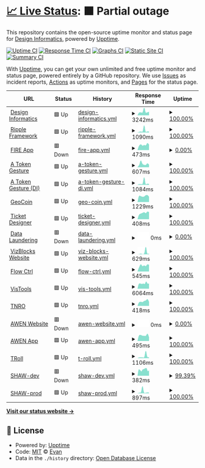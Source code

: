 # [📈 Live Status](https://uptime.designinformatics.org): <!--live status--> **🟧 Partial outage**

This repository contains the open-source uptime monitor and status page for [Design Informatics](https://www.designinformatics.org/), powered by [Upptime](https://github.com/upptime/upptime).

[![Uptime CI](https://github.com/Edinburgh-College-of-Art/DI-upptime/workflows/Uptime%20CI/badge.svg)](https://github.com/Edinburgh-College-of-Art/DI-upptime/actions?query=workflow%3A%22Uptime+CI%22)
[![Response Time CI](https://github.com/Edinburgh-College-of-Art/DI-upptime/workflows/Response%20Time%20CI/badge.svg)](https://github.com/Edinburgh-College-of-Art/DI-upptime/actions?query=workflow%3A%22Response+Time+CI%22)
[![Graphs CI](https://github.com/Edinburgh-College-of-Art/DI-upptime/workflows/Graphs%20CI/badge.svg)](https://github.com/Edinburgh-College-of-Art/DI-upptime/actions?query=workflow%3A%22Graphs+CI%22)
[![Static Site CI](https://github.com/Edinburgh-College-of-Art/DI-upptime/workflows/Static%20Site%20CI/badge.svg)](https://github.com/Edinburgh-College-of-Art/DI-upptime/actions?query=workflow%3A%22Static+Site+CI%22)
[![Summary CI](https://github.com/Edinburgh-College-of-Art/DI-upptime/workflows/Summary%20CI/badge.svg)](https://github.com/Edinburgh-College-of-Art/DI-upptime/actions?query=workflow%3A%22Summary+CI%22)

With [Upptime](https://upptime.js.org), you can get your own unlimited and free uptime monitor and status page, powered entirely by a GitHub repository. We use [Issues](https://github.com/Edinburgh-College-of-Art/DI-upptime/issues) as incident reports, [Actions](https://github.com/Edinburgh-College-of-Art/DI-upptime/actions) as uptime monitors, and [Pages](https://uptime.designinformatics.org) for the status page.

<!--start: status pages-->
<!-- This summary is generated by Upptime (https://github.com/upptime/upptime) -->
<!-- Do not edit this manually, your changes will be overwritten -->
<!-- prettier-ignore -->
| URL | Status | History | Response Time | Uptime |
| --- | ------ | ------- | ------------- | ------ |
| <img alt="" src="https://icons.duckduckgo.com/ip3/designinformatics.org.ico" height="13"> [Design Informatics](https://designinformatics.org) | 🟩 Up | [design-informatics.yml](https://github.com/Edinburgh-College-of-Art/DI-upptime/commits/HEAD/history/design-informatics.yml) | <details><summary><img alt="Response time graph" src="./graphs/design-informatics/response-time-week.png" height="20"> 3242ms</summary><br><a href="https://uptime.designinformatics.org/history/design-informatics"><img alt="Response time 2985" src="https://img.shields.io/endpoint?url=https%3A%2F%2Fraw.githubusercontent.com%2FEdinburgh-College-of-Art%2FDI-upptime%2FHEAD%2Fapi%2Fdesign-informatics%2Fresponse-time.json"></a><br><a href="https://uptime.designinformatics.org/history/design-informatics"><img alt="24-hour response time 3155" src="https://img.shields.io/endpoint?url=https%3A%2F%2Fraw.githubusercontent.com%2FEdinburgh-College-of-Art%2FDI-upptime%2FHEAD%2Fapi%2Fdesign-informatics%2Fresponse-time-day.json"></a><br><a href="https://uptime.designinformatics.org/history/design-informatics"><img alt="7-day response time 3242" src="https://img.shields.io/endpoint?url=https%3A%2F%2Fraw.githubusercontent.com%2FEdinburgh-College-of-Art%2FDI-upptime%2FHEAD%2Fapi%2Fdesign-informatics%2Fresponse-time-week.json"></a><br><a href="https://uptime.designinformatics.org/history/design-informatics"><img alt="30-day response time 3425" src="https://img.shields.io/endpoint?url=https%3A%2F%2Fraw.githubusercontent.com%2FEdinburgh-College-of-Art%2FDI-upptime%2FHEAD%2Fapi%2Fdesign-informatics%2Fresponse-time-month.json"></a><br><a href="https://uptime.designinformatics.org/history/design-informatics"><img alt="1-year response time 2945" src="https://img.shields.io/endpoint?url=https%3A%2F%2Fraw.githubusercontent.com%2FEdinburgh-College-of-Art%2FDI-upptime%2FHEAD%2Fapi%2Fdesign-informatics%2Fresponse-time-year.json"></a></details> | <details><summary><a href="https://uptime.designinformatics.org/history/design-informatics">100.00%</a></summary><a href="https://uptime.designinformatics.org/history/design-informatics"><img alt="All-time uptime 99.95%" src="https://img.shields.io/endpoint?url=https%3A%2F%2Fraw.githubusercontent.com%2FEdinburgh-College-of-Art%2FDI-upptime%2FHEAD%2Fapi%2Fdesign-informatics%2Fuptime.json"></a><br><a href="https://uptime.designinformatics.org/history/design-informatics"><img alt="24-hour uptime 100.00%" src="https://img.shields.io/endpoint?url=https%3A%2F%2Fraw.githubusercontent.com%2FEdinburgh-College-of-Art%2FDI-upptime%2FHEAD%2Fapi%2Fdesign-informatics%2Fuptime-day.json"></a><br><a href="https://uptime.designinformatics.org/history/design-informatics"><img alt="7-day uptime 100.00%" src="https://img.shields.io/endpoint?url=https%3A%2F%2Fraw.githubusercontent.com%2FEdinburgh-College-of-Art%2FDI-upptime%2FHEAD%2Fapi%2Fdesign-informatics%2Fuptime-week.json"></a><br><a href="https://uptime.designinformatics.org/history/design-informatics"><img alt="30-day uptime 100.00%" src="https://img.shields.io/endpoint?url=https%3A%2F%2Fraw.githubusercontent.com%2FEdinburgh-College-of-Art%2FDI-upptime%2FHEAD%2Fapi%2Fdesign-informatics%2Fuptime-month.json"></a><br><a href="https://uptime.designinformatics.org/history/design-informatics"><img alt="1-year uptime 99.96%" src="https://img.shields.io/endpoint?url=https%3A%2F%2Fraw.githubusercontent.com%2FEdinburgh-College-of-Art%2FDI-upptime%2FHEAD%2Fapi%2Fdesign-informatics%2Fuptime-year.json"></a></details>
| <img alt="" src="https://icons.duckduckgo.com/ip3/ripple.designinformatics.org.ico" height="13"> [Ripple Framework](https://ripple.designinformatics.org) | 🟩 Up | [ripple-framework.yml](https://github.com/Edinburgh-College-of-Art/DI-upptime/commits/HEAD/history/ripple-framework.yml) | <details><summary><img alt="Response time graph" src="./graphs/ripple-framework/response-time-week.png" height="20"> 1090ms</summary><br><a href="https://uptime.designinformatics.org/history/ripple-framework"><img alt="Response time 536" src="https://img.shields.io/endpoint?url=https%3A%2F%2Fraw.githubusercontent.com%2FEdinburgh-College-of-Art%2FDI-upptime%2FHEAD%2Fapi%2Fripple-framework%2Fresponse-time.json"></a><br><a href="https://uptime.designinformatics.org/history/ripple-framework"><img alt="24-hour response time 601" src="https://img.shields.io/endpoint?url=https%3A%2F%2Fraw.githubusercontent.com%2FEdinburgh-College-of-Art%2FDI-upptime%2FHEAD%2Fapi%2Fripple-framework%2Fresponse-time-day.json"></a><br><a href="https://uptime.designinformatics.org/history/ripple-framework"><img alt="7-day response time 1090" src="https://img.shields.io/endpoint?url=https%3A%2F%2Fraw.githubusercontent.com%2FEdinburgh-College-of-Art%2FDI-upptime%2FHEAD%2Fapi%2Fripple-framework%2Fresponse-time-week.json"></a><br><a href="https://uptime.designinformatics.org/history/ripple-framework"><img alt="30-day response time 671" src="https://img.shields.io/endpoint?url=https%3A%2F%2Fraw.githubusercontent.com%2FEdinburgh-College-of-Art%2FDI-upptime%2FHEAD%2Fapi%2Fripple-framework%2Fresponse-time-month.json"></a><br><a href="https://uptime.designinformatics.org/history/ripple-framework"><img alt="1-year response time 565" src="https://img.shields.io/endpoint?url=https%3A%2F%2Fraw.githubusercontent.com%2FEdinburgh-College-of-Art%2FDI-upptime%2FHEAD%2Fapi%2Fripple-framework%2Fresponse-time-year.json"></a></details> | <details><summary><a href="https://uptime.designinformatics.org/history/ripple-framework">100.00%</a></summary><a href="https://uptime.designinformatics.org/history/ripple-framework"><img alt="All-time uptime 99.84%" src="https://img.shields.io/endpoint?url=https%3A%2F%2Fraw.githubusercontent.com%2FEdinburgh-College-of-Art%2FDI-upptime%2FHEAD%2Fapi%2Fripple-framework%2Fuptime.json"></a><br><a href="https://uptime.designinformatics.org/history/ripple-framework"><img alt="24-hour uptime 100.00%" src="https://img.shields.io/endpoint?url=https%3A%2F%2Fraw.githubusercontent.com%2FEdinburgh-College-of-Art%2FDI-upptime%2FHEAD%2Fapi%2Fripple-framework%2Fuptime-day.json"></a><br><a href="https://uptime.designinformatics.org/history/ripple-framework"><img alt="7-day uptime 100.00%" src="https://img.shields.io/endpoint?url=https%3A%2F%2Fraw.githubusercontent.com%2FEdinburgh-College-of-Art%2FDI-upptime%2FHEAD%2Fapi%2Fripple-framework%2Fuptime-week.json"></a><br><a href="https://uptime.designinformatics.org/history/ripple-framework"><img alt="30-day uptime 100.00%" src="https://img.shields.io/endpoint?url=https%3A%2F%2Fraw.githubusercontent.com%2FEdinburgh-College-of-Art%2FDI-upptime%2FHEAD%2Fapi%2Fripple-framework%2Fuptime-month.json"></a><br><a href="https://uptime.designinformatics.org/history/ripple-framework"><img alt="1-year uptime 99.99%" src="https://img.shields.io/endpoint?url=https%3A%2F%2Fraw.githubusercontent.com%2FEdinburgh-College-of-Art%2FDI-upptime%2FHEAD%2Fapi%2Fripple-framework%2Fuptime-year.json"></a></details>
| <img alt="" src="https://icons.duckduckgo.com/ip3/fire-app.designinformatics.org.ico" height="13"> [FIRE App](https://fire-app.designinformatics.org) | 🟥 Down | [fire-app.yml](https://github.com/Edinburgh-College-of-Art/DI-upptime/commits/HEAD/history/fire-app.yml) | <details><summary><img alt="Response time graph" src="./graphs/fire-app/response-time-week.png" height="20"> 473ms</summary><br><a href="https://uptime.designinformatics.org/history/fire-app"><img alt="Response time 445" src="https://img.shields.io/endpoint?url=https%3A%2F%2Fraw.githubusercontent.com%2FEdinburgh-College-of-Art%2FDI-upptime%2FHEAD%2Fapi%2Ffire-app%2Fresponse-time.json"></a><br><a href="https://uptime.designinformatics.org/history/fire-app"><img alt="24-hour response time 502" src="https://img.shields.io/endpoint?url=https%3A%2F%2Fraw.githubusercontent.com%2FEdinburgh-College-of-Art%2FDI-upptime%2FHEAD%2Fapi%2Ffire-app%2Fresponse-time-day.json"></a><br><a href="https://uptime.designinformatics.org/history/fire-app"><img alt="7-day response time 473" src="https://img.shields.io/endpoint?url=https%3A%2F%2Fraw.githubusercontent.com%2FEdinburgh-College-of-Art%2FDI-upptime%2FHEAD%2Fapi%2Ffire-app%2Fresponse-time-week.json"></a><br><a href="https://uptime.designinformatics.org/history/fire-app"><img alt="30-day response time 466" src="https://img.shields.io/endpoint?url=https%3A%2F%2Fraw.githubusercontent.com%2FEdinburgh-College-of-Art%2FDI-upptime%2FHEAD%2Fapi%2Ffire-app%2Fresponse-time-month.json"></a><br><a href="https://uptime.designinformatics.org/history/fire-app"><img alt="1-year response time 442" src="https://img.shields.io/endpoint?url=https%3A%2F%2Fraw.githubusercontent.com%2FEdinburgh-College-of-Art%2FDI-upptime%2FHEAD%2Fapi%2Ffire-app%2Fresponse-time-year.json"></a></details> | <details><summary><a href="https://uptime.designinformatics.org/history/fire-app">0.00%</a></summary><a href="https://uptime.designinformatics.org/history/fire-app"><img alt="All-time uptime 87.39%" src="https://img.shields.io/endpoint?url=https%3A%2F%2Fraw.githubusercontent.com%2FEdinburgh-College-of-Art%2FDI-upptime%2FHEAD%2Fapi%2Ffire-app%2Fuptime.json"></a><br><a href="https://uptime.designinformatics.org/history/fire-app"><img alt="24-hour uptime 0.00%" src="https://img.shields.io/endpoint?url=https%3A%2F%2Fraw.githubusercontent.com%2FEdinburgh-College-of-Art%2FDI-upptime%2FHEAD%2Fapi%2Ffire-app%2Fuptime-day.json"></a><br><a href="https://uptime.designinformatics.org/history/fire-app"><img alt="7-day uptime 0.00%" src="https://img.shields.io/endpoint?url=https%3A%2F%2Fraw.githubusercontent.com%2FEdinburgh-College-of-Art%2FDI-upptime%2FHEAD%2Fapi%2Ffire-app%2Fuptime-week.json"></a><br><a href="https://uptime.designinformatics.org/history/fire-app"><img alt="30-day uptime 0.00%" src="https://img.shields.io/endpoint?url=https%3A%2F%2Fraw.githubusercontent.com%2FEdinburgh-College-of-Art%2FDI-upptime%2FHEAD%2Fapi%2Ffire-app%2Fuptime-month.json"></a><br><a href="https://uptime.designinformatics.org/history/fire-app"><img alt="1-year uptime 80.57%" src="https://img.shields.io/endpoint?url=https%3A%2F%2Fraw.githubusercontent.com%2FEdinburgh-College-of-Art%2FDI-upptime%2FHEAD%2Fapi%2Ffire-app%2Fuptime-year.json"></a></details>
| <img alt="" src="https://icons.duckduckgo.com/ip3/nft.inspace.ed.ac.uk.ico" height="13"> [A Token Gesture](https://nft.inspace.ed.ac.uk) | 🟩 Up | [a-token-gesture.yml](https://github.com/Edinburgh-College-of-Art/DI-upptime/commits/HEAD/history/a-token-gesture.yml) | <details><summary><img alt="Response time graph" src="./graphs/a-token-gesture/response-time-week.png" height="20"> 607ms</summary><br><a href="https://uptime.designinformatics.org/history/a-token-gesture"><img alt="Response time 989" src="https://img.shields.io/endpoint?url=https%3A%2F%2Fraw.githubusercontent.com%2FEdinburgh-College-of-Art%2FDI-upptime%2FHEAD%2Fapi%2Fa-token-gesture%2Fresponse-time.json"></a><br><a href="https://uptime.designinformatics.org/history/a-token-gesture"><img alt="24-hour response time 472" src="https://img.shields.io/endpoint?url=https%3A%2F%2Fraw.githubusercontent.com%2FEdinburgh-College-of-Art%2FDI-upptime%2FHEAD%2Fapi%2Fa-token-gesture%2Fresponse-time-day.json"></a><br><a href="https://uptime.designinformatics.org/history/a-token-gesture"><img alt="7-day response time 607" src="https://img.shields.io/endpoint?url=https%3A%2F%2Fraw.githubusercontent.com%2FEdinburgh-College-of-Art%2FDI-upptime%2FHEAD%2Fapi%2Fa-token-gesture%2Fresponse-time-week.json"></a><br><a href="https://uptime.designinformatics.org/history/a-token-gesture"><img alt="30-day response time 934" src="https://img.shields.io/endpoint?url=https%3A%2F%2Fraw.githubusercontent.com%2FEdinburgh-College-of-Art%2FDI-upptime%2FHEAD%2Fapi%2Fa-token-gesture%2Fresponse-time-month.json"></a><br><a href="https://uptime.designinformatics.org/history/a-token-gesture"><img alt="1-year response time 977" src="https://img.shields.io/endpoint?url=https%3A%2F%2Fraw.githubusercontent.com%2FEdinburgh-College-of-Art%2FDI-upptime%2FHEAD%2Fapi%2Fa-token-gesture%2Fresponse-time-year.json"></a></details> | <details><summary><a href="https://uptime.designinformatics.org/history/a-token-gesture">100.00%</a></summary><a href="https://uptime.designinformatics.org/history/a-token-gesture"><img alt="All-time uptime 86.55%" src="https://img.shields.io/endpoint?url=https%3A%2F%2Fraw.githubusercontent.com%2FEdinburgh-College-of-Art%2FDI-upptime%2FHEAD%2Fapi%2Fa-token-gesture%2Fuptime.json"></a><br><a href="https://uptime.designinformatics.org/history/a-token-gesture"><img alt="24-hour uptime 100.00%" src="https://img.shields.io/endpoint?url=https%3A%2F%2Fraw.githubusercontent.com%2FEdinburgh-College-of-Art%2FDI-upptime%2FHEAD%2Fapi%2Fa-token-gesture%2Fuptime-day.json"></a><br><a href="https://uptime.designinformatics.org/history/a-token-gesture"><img alt="7-day uptime 100.00%" src="https://img.shields.io/endpoint?url=https%3A%2F%2Fraw.githubusercontent.com%2FEdinburgh-College-of-Art%2FDI-upptime%2FHEAD%2Fapi%2Fa-token-gesture%2Fuptime-week.json"></a><br><a href="https://uptime.designinformatics.org/history/a-token-gesture"><img alt="30-day uptime 100.00%" src="https://img.shields.io/endpoint?url=https%3A%2F%2Fraw.githubusercontent.com%2FEdinburgh-College-of-Art%2FDI-upptime%2FHEAD%2Fapi%2Fa-token-gesture%2Fuptime-month.json"></a><br><a href="https://uptime.designinformatics.org/history/a-token-gesture"><img alt="1-year uptime 78.19%" src="https://img.shields.io/endpoint?url=https%3A%2F%2Fraw.githubusercontent.com%2FEdinburgh-College-of-Art%2FDI-upptime%2FHEAD%2Fapi%2Fa-token-gesture%2Fuptime-year.json"></a></details>
| <img alt="" src="https://icons.duckduckgo.com/ip3/nft.designinformatics.org.ico" height="13"> [A Token Gesture (DI)](https://nft.designinformatics.org) | 🟩 Up | [a-token-gesture-di.yml](https://github.com/Edinburgh-College-of-Art/DI-upptime/commits/HEAD/history/a-token-gesture-di.yml) | <details><summary><img alt="Response time graph" src="./graphs/a-token-gesture-di/response-time-week.png" height="20"> 1084ms</summary><br><a href="https://uptime.designinformatics.org/history/a-token-gesture-di"><img alt="Response time 470" src="https://img.shields.io/endpoint?url=https%3A%2F%2Fraw.githubusercontent.com%2FEdinburgh-College-of-Art%2FDI-upptime%2FHEAD%2Fapi%2Fa-token-gesture-di%2Fresponse-time.json"></a><br><a href="https://uptime.designinformatics.org/history/a-token-gesture-di"><img alt="24-hour response time 543" src="https://img.shields.io/endpoint?url=https%3A%2F%2Fraw.githubusercontent.com%2FEdinburgh-College-of-Art%2FDI-upptime%2FHEAD%2Fapi%2Fa-token-gesture-di%2Fresponse-time-day.json"></a><br><a href="https://uptime.designinformatics.org/history/a-token-gesture-di"><img alt="7-day response time 1084" src="https://img.shields.io/endpoint?url=https%3A%2F%2Fraw.githubusercontent.com%2FEdinburgh-College-of-Art%2FDI-upptime%2FHEAD%2Fapi%2Fa-token-gesture-di%2Fresponse-time-week.json"></a><br><a href="https://uptime.designinformatics.org/history/a-token-gesture-di"><img alt="30-day response time 624" src="https://img.shields.io/endpoint?url=https%3A%2F%2Fraw.githubusercontent.com%2FEdinburgh-College-of-Art%2FDI-upptime%2FHEAD%2Fapi%2Fa-token-gesture-di%2Fresponse-time-month.json"></a><br><a href="https://uptime.designinformatics.org/history/a-token-gesture-di"><img alt="1-year response time 472" src="https://img.shields.io/endpoint?url=https%3A%2F%2Fraw.githubusercontent.com%2FEdinburgh-College-of-Art%2FDI-upptime%2FHEAD%2Fapi%2Fa-token-gesture-di%2Fresponse-time-year.json"></a></details> | <details><summary><a href="https://uptime.designinformatics.org/history/a-token-gesture-di">100.00%</a></summary><a href="https://uptime.designinformatics.org/history/a-token-gesture-di"><img alt="All-time uptime 90.85%" src="https://img.shields.io/endpoint?url=https%3A%2F%2Fraw.githubusercontent.com%2FEdinburgh-College-of-Art%2FDI-upptime%2FHEAD%2Fapi%2Fa-token-gesture-di%2Fuptime.json"></a><br><a href="https://uptime.designinformatics.org/history/a-token-gesture-di"><img alt="24-hour uptime 100.00%" src="https://img.shields.io/endpoint?url=https%3A%2F%2Fraw.githubusercontent.com%2FEdinburgh-College-of-Art%2FDI-upptime%2FHEAD%2Fapi%2Fa-token-gesture-di%2Fuptime-day.json"></a><br><a href="https://uptime.designinformatics.org/history/a-token-gesture-di"><img alt="7-day uptime 100.00%" src="https://img.shields.io/endpoint?url=https%3A%2F%2Fraw.githubusercontent.com%2FEdinburgh-College-of-Art%2FDI-upptime%2FHEAD%2Fapi%2Fa-token-gesture-di%2Fuptime-week.json"></a><br><a href="https://uptime.designinformatics.org/history/a-token-gesture-di"><img alt="30-day uptime 99.94%" src="https://img.shields.io/endpoint?url=https%3A%2F%2Fraw.githubusercontent.com%2FEdinburgh-College-of-Art%2FDI-upptime%2FHEAD%2Fapi%2Fa-token-gesture-di%2Fuptime-month.json"></a><br><a href="https://uptime.designinformatics.org/history/a-token-gesture-di"><img alt="1-year uptime 85.23%" src="https://img.shields.io/endpoint?url=https%3A%2F%2Fraw.githubusercontent.com%2FEdinburgh-College-of-Art%2FDI-upptime%2FHEAD%2Fapi%2Fa-token-gesture-di%2Fuptime-year.json"></a></details>
| <img alt="" src="https://icons.duckduckgo.com/ip3/geocoin.site.ico" height="13"> [GeoCoin](https://geocoin.site) | 🟩 Up | [geo-coin.yml](https://github.com/Edinburgh-College-of-Art/DI-upptime/commits/HEAD/history/geo-coin.yml) | <details><summary><img alt="Response time graph" src="./graphs/geo-coin/response-time-week.png" height="20"> 1229ms</summary><br><a href="https://uptime.designinformatics.org/history/geo-coin"><img alt="Response time 1270" src="https://img.shields.io/endpoint?url=https%3A%2F%2Fraw.githubusercontent.com%2FEdinburgh-College-of-Art%2FDI-upptime%2FHEAD%2Fapi%2Fgeo-coin%2Fresponse-time.json"></a><br><a href="https://uptime.designinformatics.org/history/geo-coin"><img alt="24-hour response time 1079" src="https://img.shields.io/endpoint?url=https%3A%2F%2Fraw.githubusercontent.com%2FEdinburgh-College-of-Art%2FDI-upptime%2FHEAD%2Fapi%2Fgeo-coin%2Fresponse-time-day.json"></a><br><a href="https://uptime.designinformatics.org/history/geo-coin"><img alt="7-day response time 1229" src="https://img.shields.io/endpoint?url=https%3A%2F%2Fraw.githubusercontent.com%2FEdinburgh-College-of-Art%2FDI-upptime%2FHEAD%2Fapi%2Fgeo-coin%2Fresponse-time-week.json"></a><br><a href="https://uptime.designinformatics.org/history/geo-coin"><img alt="30-day response time 1239" src="https://img.shields.io/endpoint?url=https%3A%2F%2Fraw.githubusercontent.com%2FEdinburgh-College-of-Art%2FDI-upptime%2FHEAD%2Fapi%2Fgeo-coin%2Fresponse-time-month.json"></a><br><a href="https://uptime.designinformatics.org/history/geo-coin"><img alt="1-year response time 1243" src="https://img.shields.io/endpoint?url=https%3A%2F%2Fraw.githubusercontent.com%2FEdinburgh-College-of-Art%2FDI-upptime%2FHEAD%2Fapi%2Fgeo-coin%2Fresponse-time-year.json"></a></details> | <details><summary><a href="https://uptime.designinformatics.org/history/geo-coin">100.00%</a></summary><a href="https://uptime.designinformatics.org/history/geo-coin"><img alt="All-time uptime 100.00%" src="https://img.shields.io/endpoint?url=https%3A%2F%2Fraw.githubusercontent.com%2FEdinburgh-College-of-Art%2FDI-upptime%2FHEAD%2Fapi%2Fgeo-coin%2Fuptime.json"></a><br><a href="https://uptime.designinformatics.org/history/geo-coin"><img alt="24-hour uptime 100.00%" src="https://img.shields.io/endpoint?url=https%3A%2F%2Fraw.githubusercontent.com%2FEdinburgh-College-of-Art%2FDI-upptime%2FHEAD%2Fapi%2Fgeo-coin%2Fuptime-day.json"></a><br><a href="https://uptime.designinformatics.org/history/geo-coin"><img alt="7-day uptime 100.00%" src="https://img.shields.io/endpoint?url=https%3A%2F%2Fraw.githubusercontent.com%2FEdinburgh-College-of-Art%2FDI-upptime%2FHEAD%2Fapi%2Fgeo-coin%2Fuptime-week.json"></a><br><a href="https://uptime.designinformatics.org/history/geo-coin"><img alt="30-day uptime 100.00%" src="https://img.shields.io/endpoint?url=https%3A%2F%2Fraw.githubusercontent.com%2FEdinburgh-College-of-Art%2FDI-upptime%2FHEAD%2Fapi%2Fgeo-coin%2Fuptime-month.json"></a><br><a href="https://uptime.designinformatics.org/history/geo-coin"><img alt="1-year uptime 100.00%" src="https://img.shields.io/endpoint?url=https%3A%2F%2Fraw.githubusercontent.com%2FEdinburgh-College-of-Art%2FDI-upptime%2FHEAD%2Fapi%2Fgeo-coin%2Fuptime-year.json"></a></details>
| <img alt="" src="https://icons.duckduckgo.com/ip3/ticket-designer.designinformatics.org.ico" height="13"> [Ticket Designer](https://ticket-designer.designinformatics.org) | 🟩 Up | [ticket-designer.yml](https://github.com/Edinburgh-College-of-Art/DI-upptime/commits/HEAD/history/ticket-designer.yml) | <details><summary><img alt="Response time graph" src="./graphs/ticket-designer/response-time-week.png" height="20"> 408ms</summary><br><a href="https://uptime.designinformatics.org/history/ticket-designer"><img alt="Response time 445" src="https://img.shields.io/endpoint?url=https%3A%2F%2Fraw.githubusercontent.com%2FEdinburgh-College-of-Art%2FDI-upptime%2FHEAD%2Fapi%2Fticket-designer%2Fresponse-time.json"></a><br><a href="https://uptime.designinformatics.org/history/ticket-designer"><img alt="24-hour response time 464" src="https://img.shields.io/endpoint?url=https%3A%2F%2Fraw.githubusercontent.com%2FEdinburgh-College-of-Art%2FDI-upptime%2FHEAD%2Fapi%2Fticket-designer%2Fresponse-time-day.json"></a><br><a href="https://uptime.designinformatics.org/history/ticket-designer"><img alt="7-day response time 408" src="https://img.shields.io/endpoint?url=https%3A%2F%2Fraw.githubusercontent.com%2FEdinburgh-College-of-Art%2FDI-upptime%2FHEAD%2Fapi%2Fticket-designer%2Fresponse-time-week.json"></a><br><a href="https://uptime.designinformatics.org/history/ticket-designer"><img alt="30-day response time 546" src="https://img.shields.io/endpoint?url=https%3A%2F%2Fraw.githubusercontent.com%2FEdinburgh-College-of-Art%2FDI-upptime%2FHEAD%2Fapi%2Fticket-designer%2Fresponse-time-month.json"></a><br><a href="https://uptime.designinformatics.org/history/ticket-designer"><img alt="1-year response time 447" src="https://img.shields.io/endpoint?url=https%3A%2F%2Fraw.githubusercontent.com%2FEdinburgh-College-of-Art%2FDI-upptime%2FHEAD%2Fapi%2Fticket-designer%2Fresponse-time-year.json"></a></details> | <details><summary><a href="https://uptime.designinformatics.org/history/ticket-designer">100.00%</a></summary><a href="https://uptime.designinformatics.org/history/ticket-designer"><img alt="All-time uptime 99.15%" src="https://img.shields.io/endpoint?url=https%3A%2F%2Fraw.githubusercontent.com%2FEdinburgh-College-of-Art%2FDI-upptime%2FHEAD%2Fapi%2Fticket-designer%2Fuptime.json"></a><br><a href="https://uptime.designinformatics.org/history/ticket-designer"><img alt="24-hour uptime 100.00%" src="https://img.shields.io/endpoint?url=https%3A%2F%2Fraw.githubusercontent.com%2FEdinburgh-College-of-Art%2FDI-upptime%2FHEAD%2Fapi%2Fticket-designer%2Fuptime-day.json"></a><br><a href="https://uptime.designinformatics.org/history/ticket-designer"><img alt="7-day uptime 100.00%" src="https://img.shields.io/endpoint?url=https%3A%2F%2Fraw.githubusercontent.com%2FEdinburgh-College-of-Art%2FDI-upptime%2FHEAD%2Fapi%2Fticket-designer%2Fuptime-week.json"></a><br><a href="https://uptime.designinformatics.org/history/ticket-designer"><img alt="30-day uptime 100.00%" src="https://img.shields.io/endpoint?url=https%3A%2F%2Fraw.githubusercontent.com%2FEdinburgh-College-of-Art%2FDI-upptime%2FHEAD%2Fapi%2Fticket-designer%2Fuptime-month.json"></a><br><a href="https://uptime.designinformatics.org/history/ticket-designer"><img alt="1-year uptime 98.85%" src="https://img.shields.io/endpoint?url=https%3A%2F%2Fraw.githubusercontent.com%2FEdinburgh-College-of-Art%2FDI-upptime%2FHEAD%2Fapi%2Fticket-designer%2Fuptime-year.json"></a></details>
| <img alt="" src="https://icons.duckduckgo.com/ip3/data-laundering.designinformatics.org.ico" height="13"> [Data Laundering](https://data-laundering.designinformatics.org) | 🟥 Down | [data-laundering.yml](https://github.com/Edinburgh-College-of-Art/DI-upptime/commits/HEAD/history/data-laundering.yml) | <details><summary><img alt="Response time graph" src="./graphs/data-laundering/response-time-week.png" height="20"> 0ms</summary><br><a href="https://uptime.designinformatics.org/history/data-laundering"><img alt="Response time 431" src="https://img.shields.io/endpoint?url=https%3A%2F%2Fraw.githubusercontent.com%2FEdinburgh-College-of-Art%2FDI-upptime%2FHEAD%2Fapi%2Fdata-laundering%2Fresponse-time.json"></a><br><a href="https://uptime.designinformatics.org/history/data-laundering"><img alt="24-hour response time 0" src="https://img.shields.io/endpoint?url=https%3A%2F%2Fraw.githubusercontent.com%2FEdinburgh-College-of-Art%2FDI-upptime%2FHEAD%2Fapi%2Fdata-laundering%2Fresponse-time-day.json"></a><br><a href="https://uptime.designinformatics.org/history/data-laundering"><img alt="7-day response time 0" src="https://img.shields.io/endpoint?url=https%3A%2F%2Fraw.githubusercontent.com%2FEdinburgh-College-of-Art%2FDI-upptime%2FHEAD%2Fapi%2Fdata-laundering%2Fresponse-time-week.json"></a><br><a href="https://uptime.designinformatics.org/history/data-laundering"><img alt="30-day response time 336" src="https://img.shields.io/endpoint?url=https%3A%2F%2Fraw.githubusercontent.com%2FEdinburgh-College-of-Art%2FDI-upptime%2FHEAD%2Fapi%2Fdata-laundering%2Fresponse-time-month.json"></a><br><a href="https://uptime.designinformatics.org/history/data-laundering"><img alt="1-year response time 428" src="https://img.shields.io/endpoint?url=https%3A%2F%2Fraw.githubusercontent.com%2FEdinburgh-College-of-Art%2FDI-upptime%2FHEAD%2Fapi%2Fdata-laundering%2Fresponse-time-year.json"></a></details> | <details><summary><a href="https://uptime.designinformatics.org/history/data-laundering">0.00%</a></summary><a href="https://uptime.designinformatics.org/history/data-laundering"><img alt="All-time uptime 94.16%" src="https://img.shields.io/endpoint?url=https%3A%2F%2Fraw.githubusercontent.com%2FEdinburgh-College-of-Art%2FDI-upptime%2FHEAD%2Fapi%2Fdata-laundering%2Fuptime.json"></a><br><a href="https://uptime.designinformatics.org/history/data-laundering"><img alt="24-hour uptime 0.00%" src="https://img.shields.io/endpoint?url=https%3A%2F%2Fraw.githubusercontent.com%2FEdinburgh-College-of-Art%2FDI-upptime%2FHEAD%2Fapi%2Fdata-laundering%2Fuptime-day.json"></a><br><a href="https://uptime.designinformatics.org/history/data-laundering"><img alt="7-day uptime 0.00%" src="https://img.shields.io/endpoint?url=https%3A%2F%2Fraw.githubusercontent.com%2FEdinburgh-College-of-Art%2FDI-upptime%2FHEAD%2Fapi%2Fdata-laundering%2Fuptime-week.json"></a><br><a href="https://uptime.designinformatics.org/history/data-laundering"><img alt="30-day uptime 1.60%" src="https://img.shields.io/endpoint?url=https%3A%2F%2Fraw.githubusercontent.com%2FEdinburgh-College-of-Art%2FDI-upptime%2FHEAD%2Fapi%2Fdata-laundering%2Fuptime-month.json"></a><br><a href="https://uptime.designinformatics.org/history/data-laundering"><img alt="1-year uptime 90.65%" src="https://img.shields.io/endpoint?url=https%3A%2F%2Fraw.githubusercontent.com%2FEdinburgh-College-of-Art%2FDI-upptime%2FHEAD%2Fapi%2Fdata-laundering%2Fuptime-year.json"></a></details>
| <img alt="" src="https://icons.duckduckgo.com/ip3/vizblocks.creativeinformatics.org.ico" height="13"> [VizBlocks Website](https://vizblocks.creativeinformatics.org) | 🟩 Up | [viz-blocks-website.yml](https://github.com/Edinburgh-College-of-Art/DI-upptime/commits/HEAD/history/viz-blocks-website.yml) | <details><summary><img alt="Response time graph" src="./graphs/viz-blocks-website/response-time-week.png" height="20"> 629ms</summary><br><a href="https://uptime.designinformatics.org/history/viz-blocks-website"><img alt="Response time 210" src="https://img.shields.io/endpoint?url=https%3A%2F%2Fraw.githubusercontent.com%2FEdinburgh-College-of-Art%2FDI-upptime%2FHEAD%2Fapi%2Fviz-blocks-website%2Fresponse-time.json"></a><br><a href="https://uptime.designinformatics.org/history/viz-blocks-website"><img alt="24-hour response time 269" src="https://img.shields.io/endpoint?url=https%3A%2F%2Fraw.githubusercontent.com%2FEdinburgh-College-of-Art%2FDI-upptime%2FHEAD%2Fapi%2Fviz-blocks-website%2Fresponse-time-day.json"></a><br><a href="https://uptime.designinformatics.org/history/viz-blocks-website"><img alt="7-day response time 629" src="https://img.shields.io/endpoint?url=https%3A%2F%2Fraw.githubusercontent.com%2FEdinburgh-College-of-Art%2FDI-upptime%2FHEAD%2Fapi%2Fviz-blocks-website%2Fresponse-time-week.json"></a><br><a href="https://uptime.designinformatics.org/history/viz-blocks-website"><img alt="30-day response time 305" src="https://img.shields.io/endpoint?url=https%3A%2F%2Fraw.githubusercontent.com%2FEdinburgh-College-of-Art%2FDI-upptime%2FHEAD%2Fapi%2Fviz-blocks-website%2Fresponse-time-month.json"></a><br><a href="https://uptime.designinformatics.org/history/viz-blocks-website"><img alt="1-year response time 214" src="https://img.shields.io/endpoint?url=https%3A%2F%2Fraw.githubusercontent.com%2FEdinburgh-College-of-Art%2FDI-upptime%2FHEAD%2Fapi%2Fviz-blocks-website%2Fresponse-time-year.json"></a></details> | <details><summary><a href="https://uptime.designinformatics.org/history/viz-blocks-website">100.00%</a></summary><a href="https://uptime.designinformatics.org/history/viz-blocks-website"><img alt="All-time uptime 100.00%" src="https://img.shields.io/endpoint?url=https%3A%2F%2Fraw.githubusercontent.com%2FEdinburgh-College-of-Art%2FDI-upptime%2FHEAD%2Fapi%2Fviz-blocks-website%2Fuptime.json"></a><br><a href="https://uptime.designinformatics.org/history/viz-blocks-website"><img alt="24-hour uptime 100.00%" src="https://img.shields.io/endpoint?url=https%3A%2F%2Fraw.githubusercontent.com%2FEdinburgh-College-of-Art%2FDI-upptime%2FHEAD%2Fapi%2Fviz-blocks-website%2Fuptime-day.json"></a><br><a href="https://uptime.designinformatics.org/history/viz-blocks-website"><img alt="7-day uptime 100.00%" src="https://img.shields.io/endpoint?url=https%3A%2F%2Fraw.githubusercontent.com%2FEdinburgh-College-of-Art%2FDI-upptime%2FHEAD%2Fapi%2Fviz-blocks-website%2Fuptime-week.json"></a><br><a href="https://uptime.designinformatics.org/history/viz-blocks-website"><img alt="30-day uptime 100.00%" src="https://img.shields.io/endpoint?url=https%3A%2F%2Fraw.githubusercontent.com%2FEdinburgh-College-of-Art%2FDI-upptime%2FHEAD%2Fapi%2Fviz-blocks-website%2Fuptime-month.json"></a><br><a href="https://uptime.designinformatics.org/history/viz-blocks-website"><img alt="1-year uptime 99.99%" src="https://img.shields.io/endpoint?url=https%3A%2F%2Fraw.githubusercontent.com%2FEdinburgh-College-of-Art%2FDI-upptime%2FHEAD%2Fapi%2Fviz-blocks-website%2Fuptime-year.json"></a></details>
| <img alt="" src="https://icons.duckduckgo.com/ip3/flow.creativeinformatics.org.ico" height="13"> [Flow Ctrl](https://flow.creativeinformatics.org) | 🟩 Up | [flow-ctrl.yml](https://github.com/Edinburgh-College-of-Art/DI-upptime/commits/HEAD/history/flow-ctrl.yml) | <details><summary><img alt="Response time graph" src="./graphs/flow-ctrl/response-time-week.png" height="20"> 545ms</summary><br><a href="https://uptime.designinformatics.org/history/flow-ctrl"><img alt="Response time 588" src="https://img.shields.io/endpoint?url=https%3A%2F%2Fraw.githubusercontent.com%2FEdinburgh-College-of-Art%2FDI-upptime%2FHEAD%2Fapi%2Fflow-ctrl%2Fresponse-time.json"></a><br><a href="https://uptime.designinformatics.org/history/flow-ctrl"><img alt="24-hour response time 613" src="https://img.shields.io/endpoint?url=https%3A%2F%2Fraw.githubusercontent.com%2FEdinburgh-College-of-Art%2FDI-upptime%2FHEAD%2Fapi%2Fflow-ctrl%2Fresponse-time-day.json"></a><br><a href="https://uptime.designinformatics.org/history/flow-ctrl"><img alt="7-day response time 545" src="https://img.shields.io/endpoint?url=https%3A%2F%2Fraw.githubusercontent.com%2FEdinburgh-College-of-Art%2FDI-upptime%2FHEAD%2Fapi%2Fflow-ctrl%2Fresponse-time-week.json"></a><br><a href="https://uptime.designinformatics.org/history/flow-ctrl"><img alt="30-day response time 586" src="https://img.shields.io/endpoint?url=https%3A%2F%2Fraw.githubusercontent.com%2FEdinburgh-College-of-Art%2FDI-upptime%2FHEAD%2Fapi%2Fflow-ctrl%2Fresponse-time-month.json"></a><br><a href="https://uptime.designinformatics.org/history/flow-ctrl"><img alt="1-year response time 590" src="https://img.shields.io/endpoint?url=https%3A%2F%2Fraw.githubusercontent.com%2FEdinburgh-College-of-Art%2FDI-upptime%2FHEAD%2Fapi%2Fflow-ctrl%2Fresponse-time-year.json"></a></details> | <details><summary><a href="https://uptime.designinformatics.org/history/flow-ctrl">100.00%</a></summary><a href="https://uptime.designinformatics.org/history/flow-ctrl"><img alt="All-time uptime 99.76%" src="https://img.shields.io/endpoint?url=https%3A%2F%2Fraw.githubusercontent.com%2FEdinburgh-College-of-Art%2FDI-upptime%2FHEAD%2Fapi%2Fflow-ctrl%2Fuptime.json"></a><br><a href="https://uptime.designinformatics.org/history/flow-ctrl"><img alt="24-hour uptime 100.00%" src="https://img.shields.io/endpoint?url=https%3A%2F%2Fraw.githubusercontent.com%2FEdinburgh-College-of-Art%2FDI-upptime%2FHEAD%2Fapi%2Fflow-ctrl%2Fuptime-day.json"></a><br><a href="https://uptime.designinformatics.org/history/flow-ctrl"><img alt="7-day uptime 100.00%" src="https://img.shields.io/endpoint?url=https%3A%2F%2Fraw.githubusercontent.com%2FEdinburgh-College-of-Art%2FDI-upptime%2FHEAD%2Fapi%2Fflow-ctrl%2Fuptime-week.json"></a><br><a href="https://uptime.designinformatics.org/history/flow-ctrl"><img alt="30-day uptime 100.00%" src="https://img.shields.io/endpoint?url=https%3A%2F%2Fraw.githubusercontent.com%2FEdinburgh-College-of-Art%2FDI-upptime%2FHEAD%2Fapi%2Fflow-ctrl%2Fuptime-month.json"></a><br><a href="https://uptime.designinformatics.org/history/flow-ctrl"><img alt="1-year uptime 99.86%" src="https://img.shields.io/endpoint?url=https%3A%2F%2Fraw.githubusercontent.com%2FEdinburgh-College-of-Art%2FDI-upptime%2FHEAD%2Fapi%2Fflow-ctrl%2Fuptime-year.json"></a></details>
| <img alt="" src="https://icons.duckduckgo.com/ip3/vistools.net.ico" height="13"> [VisTools](https://vistools.net) | 🟩 Up | [vis-tools.yml](https://github.com/Edinburgh-College-of-Art/DI-upptime/commits/HEAD/history/vis-tools.yml) | <details><summary><img alt="Response time graph" src="./graphs/vis-tools/response-time-week.png" height="20"> 6064ms</summary><br><a href="https://uptime.designinformatics.org/history/vis-tools"><img alt="Response time 7075" src="https://img.shields.io/endpoint?url=https%3A%2F%2Fraw.githubusercontent.com%2FEdinburgh-College-of-Art%2FDI-upptime%2FHEAD%2Fapi%2Fvis-tools%2Fresponse-time.json"></a><br><a href="https://uptime.designinformatics.org/history/vis-tools"><img alt="24-hour response time 5924" src="https://img.shields.io/endpoint?url=https%3A%2F%2Fraw.githubusercontent.com%2FEdinburgh-College-of-Art%2FDI-upptime%2FHEAD%2Fapi%2Fvis-tools%2Fresponse-time-day.json"></a><br><a href="https://uptime.designinformatics.org/history/vis-tools"><img alt="7-day response time 6064" src="https://img.shields.io/endpoint?url=https%3A%2F%2Fraw.githubusercontent.com%2FEdinburgh-College-of-Art%2FDI-upptime%2FHEAD%2Fapi%2Fvis-tools%2Fresponse-time-week.json"></a><br><a href="https://uptime.designinformatics.org/history/vis-tools"><img alt="30-day response time 6557" src="https://img.shields.io/endpoint?url=https%3A%2F%2Fraw.githubusercontent.com%2FEdinburgh-College-of-Art%2FDI-upptime%2FHEAD%2Fapi%2Fvis-tools%2Fresponse-time-month.json"></a><br><a href="https://uptime.designinformatics.org/history/vis-tools"><img alt="1-year response time 6670" src="https://img.shields.io/endpoint?url=https%3A%2F%2Fraw.githubusercontent.com%2FEdinburgh-College-of-Art%2FDI-upptime%2FHEAD%2Fapi%2Fvis-tools%2Fresponse-time-year.json"></a></details> | <details><summary><a href="https://uptime.designinformatics.org/history/vis-tools">100.00%</a></summary><a href="https://uptime.designinformatics.org/history/vis-tools"><img alt="All-time uptime 99.63%" src="https://img.shields.io/endpoint?url=https%3A%2F%2Fraw.githubusercontent.com%2FEdinburgh-College-of-Art%2FDI-upptime%2FHEAD%2Fapi%2Fvis-tools%2Fuptime.json"></a><br><a href="https://uptime.designinformatics.org/history/vis-tools"><img alt="24-hour uptime 100.00%" src="https://img.shields.io/endpoint?url=https%3A%2F%2Fraw.githubusercontent.com%2FEdinburgh-College-of-Art%2FDI-upptime%2FHEAD%2Fapi%2Fvis-tools%2Fuptime-day.json"></a><br><a href="https://uptime.designinformatics.org/history/vis-tools"><img alt="7-day uptime 100.00%" src="https://img.shields.io/endpoint?url=https%3A%2F%2Fraw.githubusercontent.com%2FEdinburgh-College-of-Art%2FDI-upptime%2FHEAD%2Fapi%2Fvis-tools%2Fuptime-week.json"></a><br><a href="https://uptime.designinformatics.org/history/vis-tools"><img alt="30-day uptime 100.00%" src="https://img.shields.io/endpoint?url=https%3A%2F%2Fraw.githubusercontent.com%2FEdinburgh-College-of-Art%2FDI-upptime%2FHEAD%2Fapi%2Fvis-tools%2Fuptime-month.json"></a><br><a href="https://uptime.designinformatics.org/history/vis-tools"><img alt="1-year uptime 99.66%" src="https://img.shields.io/endpoint?url=https%3A%2F%2Fraw.githubusercontent.com%2FEdinburgh-College-of-Art%2FDI-upptime%2FHEAD%2Fapi%2Fvis-tools%2Fuptime-year.json"></a></details>
| <img alt="" src="https://icons.duckduckgo.com/ip3/observatory.newreal.cc.ico" height="13"> [TNRO](https://observatory.newreal.cc) | 🟩 Up | [tnro.yml](https://github.com/Edinburgh-College-of-Art/DI-upptime/commits/HEAD/history/tnro.yml) | <details><summary><img alt="Response time graph" src="./graphs/tnro/response-time-week.png" height="20"> 418ms</summary><br><a href="https://uptime.designinformatics.org/history/tnro"><img alt="Response time 464" src="https://img.shields.io/endpoint?url=https%3A%2F%2Fraw.githubusercontent.com%2FEdinburgh-College-of-Art%2FDI-upptime%2FHEAD%2Fapi%2Ftnro%2Fresponse-time.json"></a><br><a href="https://uptime.designinformatics.org/history/tnro"><img alt="24-hour response time 364" src="https://img.shields.io/endpoint?url=https%3A%2F%2Fraw.githubusercontent.com%2FEdinburgh-College-of-Art%2FDI-upptime%2FHEAD%2Fapi%2Ftnro%2Fresponse-time-day.json"></a><br><a href="https://uptime.designinformatics.org/history/tnro"><img alt="7-day response time 418" src="https://img.shields.io/endpoint?url=https%3A%2F%2Fraw.githubusercontent.com%2FEdinburgh-College-of-Art%2FDI-upptime%2FHEAD%2Fapi%2Ftnro%2Fresponse-time-week.json"></a><br><a href="https://uptime.designinformatics.org/history/tnro"><img alt="30-day response time 435" src="https://img.shields.io/endpoint?url=https%3A%2F%2Fraw.githubusercontent.com%2FEdinburgh-College-of-Art%2FDI-upptime%2FHEAD%2Fapi%2Ftnro%2Fresponse-time-month.json"></a><br><a href="https://uptime.designinformatics.org/history/tnro"><img alt="1-year response time 469" src="https://img.shields.io/endpoint?url=https%3A%2F%2Fraw.githubusercontent.com%2FEdinburgh-College-of-Art%2FDI-upptime%2FHEAD%2Fapi%2Ftnro%2Fresponse-time-year.json"></a></details> | <details><summary><a href="https://uptime.designinformatics.org/history/tnro">100.00%</a></summary><a href="https://uptime.designinformatics.org/history/tnro"><img alt="All-time uptime 99.73%" src="https://img.shields.io/endpoint?url=https%3A%2F%2Fraw.githubusercontent.com%2FEdinburgh-College-of-Art%2FDI-upptime%2FHEAD%2Fapi%2Ftnro%2Fuptime.json"></a><br><a href="https://uptime.designinformatics.org/history/tnro"><img alt="24-hour uptime 100.00%" src="https://img.shields.io/endpoint?url=https%3A%2F%2Fraw.githubusercontent.com%2FEdinburgh-College-of-Art%2FDI-upptime%2FHEAD%2Fapi%2Ftnro%2Fuptime-day.json"></a><br><a href="https://uptime.designinformatics.org/history/tnro"><img alt="7-day uptime 100.00%" src="https://img.shields.io/endpoint?url=https%3A%2F%2Fraw.githubusercontent.com%2FEdinburgh-College-of-Art%2FDI-upptime%2FHEAD%2Fapi%2Ftnro%2Fuptime-week.json"></a><br><a href="https://uptime.designinformatics.org/history/tnro"><img alt="30-day uptime 100.00%" src="https://img.shields.io/endpoint?url=https%3A%2F%2Fraw.githubusercontent.com%2FEdinburgh-College-of-Art%2FDI-upptime%2FHEAD%2Fapi%2Ftnro%2Fuptime-month.json"></a><br><a href="https://uptime.designinformatics.org/history/tnro"><img alt="1-year uptime 99.82%" src="https://img.shields.io/endpoint?url=https%3A%2F%2Fraw.githubusercontent.com%2FEdinburgh-College-of-Art%2FDI-upptime%2FHEAD%2Fapi%2Ftnro%2Fuptime-year.json"></a></details>
| <img alt="" src="https://icons.duckduckgo.com/ip3/www.awen.earth.ico" height="13"> [AWEN Website](https://www.awen.earth) | 🟥 Down | [awen-website.yml](https://github.com/Edinburgh-College-of-Art/DI-upptime/commits/HEAD/history/awen-website.yml) | <details><summary><img alt="Response time graph" src="./graphs/awen-website/response-time-week.png" height="20"> 0ms</summary><br><a href="https://uptime.designinformatics.org/history/awen-website"><img alt="Response time 559" src="https://img.shields.io/endpoint?url=https%3A%2F%2Fraw.githubusercontent.com%2FEdinburgh-College-of-Art%2FDI-upptime%2FHEAD%2Fapi%2Fawen-website%2Fresponse-time.json"></a><br><a href="https://uptime.designinformatics.org/history/awen-website"><img alt="24-hour response time 0" src="https://img.shields.io/endpoint?url=https%3A%2F%2Fraw.githubusercontent.com%2FEdinburgh-College-of-Art%2FDI-upptime%2FHEAD%2Fapi%2Fawen-website%2Fresponse-time-day.json"></a><br><a href="https://uptime.designinformatics.org/history/awen-website"><img alt="7-day response time 0" src="https://img.shields.io/endpoint?url=https%3A%2F%2Fraw.githubusercontent.com%2FEdinburgh-College-of-Art%2FDI-upptime%2FHEAD%2Fapi%2Fawen-website%2Fresponse-time-week.json"></a><br><a href="https://uptime.designinformatics.org/history/awen-website"><img alt="30-day response time 0" src="https://img.shields.io/endpoint?url=https%3A%2F%2Fraw.githubusercontent.com%2FEdinburgh-College-of-Art%2FDI-upptime%2FHEAD%2Fapi%2Fawen-website%2Fresponse-time-month.json"></a><br><a href="https://uptime.designinformatics.org/history/awen-website"><img alt="1-year response time 561" src="https://img.shields.io/endpoint?url=https%3A%2F%2Fraw.githubusercontent.com%2FEdinburgh-College-of-Art%2FDI-upptime%2FHEAD%2Fapi%2Fawen-website%2Fresponse-time-year.json"></a></details> | <details><summary><a href="https://uptime.designinformatics.org/history/awen-website">0.00%</a></summary><a href="https://uptime.designinformatics.org/history/awen-website"><img alt="All-time uptime 81.00%" src="https://img.shields.io/endpoint?url=https%3A%2F%2Fraw.githubusercontent.com%2FEdinburgh-College-of-Art%2FDI-upptime%2FHEAD%2Fapi%2Fawen-website%2Fuptime.json"></a><br><a href="https://uptime.designinformatics.org/history/awen-website"><img alt="24-hour uptime 0.00%" src="https://img.shields.io/endpoint?url=https%3A%2F%2Fraw.githubusercontent.com%2FEdinburgh-College-of-Art%2FDI-upptime%2FHEAD%2Fapi%2Fawen-website%2Fuptime-day.json"></a><br><a href="https://uptime.designinformatics.org/history/awen-website"><img alt="7-day uptime 0.00%" src="https://img.shields.io/endpoint?url=https%3A%2F%2Fraw.githubusercontent.com%2FEdinburgh-College-of-Art%2FDI-upptime%2FHEAD%2Fapi%2Fawen-website%2Fuptime-week.json"></a><br><a href="https://uptime.designinformatics.org/history/awen-website"><img alt="30-day uptime 0.00%" src="https://img.shields.io/endpoint?url=https%3A%2F%2Fraw.githubusercontent.com%2FEdinburgh-College-of-Art%2FDI-upptime%2FHEAD%2Fapi%2Fawen-website%2Fuptime-month.json"></a><br><a href="https://uptime.designinformatics.org/history/awen-website"><img alt="1-year uptime 69.08%" src="https://img.shields.io/endpoint?url=https%3A%2F%2Fraw.githubusercontent.com%2FEdinburgh-College-of-Art%2FDI-upptime%2FHEAD%2Fapi%2Fawen-website%2Fuptime-year.json"></a></details>
| <img alt="" src="https://icons.duckduckgo.com/ip3/walk.awen.earth.ico" height="13"> [AWEN App](https://walk.awen.earth) | 🟩 Up | [awen-app.yml](https://github.com/Edinburgh-College-of-Art/DI-upptime/commits/HEAD/history/awen-app.yml) | <details><summary><img alt="Response time graph" src="./graphs/awen-app/response-time-week.png" height="20"> 495ms</summary><br><a href="https://uptime.designinformatics.org/history/awen-app"><img alt="Response time 529" src="https://img.shields.io/endpoint?url=https%3A%2F%2Fraw.githubusercontent.com%2FEdinburgh-College-of-Art%2FDI-upptime%2FHEAD%2Fapi%2Fawen-app%2Fresponse-time.json"></a><br><a href="https://uptime.designinformatics.org/history/awen-app"><img alt="24-hour response time 339" src="https://img.shields.io/endpoint?url=https%3A%2F%2Fraw.githubusercontent.com%2FEdinburgh-College-of-Art%2FDI-upptime%2FHEAD%2Fapi%2Fawen-app%2Fresponse-time-day.json"></a><br><a href="https://uptime.designinformatics.org/history/awen-app"><img alt="7-day response time 495" src="https://img.shields.io/endpoint?url=https%3A%2F%2Fraw.githubusercontent.com%2FEdinburgh-College-of-Art%2FDI-upptime%2FHEAD%2Fapi%2Fawen-app%2Fresponse-time-week.json"></a><br><a href="https://uptime.designinformatics.org/history/awen-app"><img alt="30-day response time 520" src="https://img.shields.io/endpoint?url=https%3A%2F%2Fraw.githubusercontent.com%2FEdinburgh-College-of-Art%2FDI-upptime%2FHEAD%2Fapi%2Fawen-app%2Fresponse-time-month.json"></a><br><a href="https://uptime.designinformatics.org/history/awen-app"><img alt="1-year response time 535" src="https://img.shields.io/endpoint?url=https%3A%2F%2Fraw.githubusercontent.com%2FEdinburgh-College-of-Art%2FDI-upptime%2FHEAD%2Fapi%2Fawen-app%2Fresponse-time-year.json"></a></details> | <details><summary><a href="https://uptime.designinformatics.org/history/awen-app">100.00%</a></summary><a href="https://uptime.designinformatics.org/history/awen-app"><img alt="All-time uptime 99.84%" src="https://img.shields.io/endpoint?url=https%3A%2F%2Fraw.githubusercontent.com%2FEdinburgh-College-of-Art%2FDI-upptime%2FHEAD%2Fapi%2Fawen-app%2Fuptime.json"></a><br><a href="https://uptime.designinformatics.org/history/awen-app"><img alt="24-hour uptime 100.00%" src="https://img.shields.io/endpoint?url=https%3A%2F%2Fraw.githubusercontent.com%2FEdinburgh-College-of-Art%2FDI-upptime%2FHEAD%2Fapi%2Fawen-app%2Fuptime-day.json"></a><br><a href="https://uptime.designinformatics.org/history/awen-app"><img alt="7-day uptime 100.00%" src="https://img.shields.io/endpoint?url=https%3A%2F%2Fraw.githubusercontent.com%2FEdinburgh-College-of-Art%2FDI-upptime%2FHEAD%2Fapi%2Fawen-app%2Fuptime-week.json"></a><br><a href="https://uptime.designinformatics.org/history/awen-app"><img alt="30-day uptime 100.00%" src="https://img.shields.io/endpoint?url=https%3A%2F%2Fraw.githubusercontent.com%2FEdinburgh-College-of-Art%2FDI-upptime%2FHEAD%2Fapi%2Fawen-app%2Fuptime-month.json"></a><br><a href="https://uptime.designinformatics.org/history/awen-app"><img alt="1-year uptime 99.97%" src="https://img.shields.io/endpoint?url=https%3A%2F%2Fraw.githubusercontent.com%2FEdinburgh-College-of-Art%2FDI-upptime%2FHEAD%2Fapi%2Fawen-app%2Fuptime-year.json"></a></details>
| <img alt="" src="https://icons.duckduckgo.com/ip3/toiletroll.chrisspeed.net.ico" height="13"> [TRoll](https://toiletroll.chrisspeed.net) | 🟩 Up | [t-roll.yml](https://github.com/Edinburgh-College-of-Art/DI-upptime/commits/HEAD/history/t-roll.yml) | <details><summary><img alt="Response time graph" src="./graphs/t-roll/response-time-week.png" height="20"> 1106ms</summary><br><a href="https://uptime.designinformatics.org/history/t-roll"><img alt="Response time 545" src="https://img.shields.io/endpoint?url=https%3A%2F%2Fraw.githubusercontent.com%2FEdinburgh-College-of-Art%2FDI-upptime%2FHEAD%2Fapi%2Ft-roll%2Fresponse-time.json"></a><br><a href="https://uptime.designinformatics.org/history/t-roll"><img alt="24-hour response time 527" src="https://img.shields.io/endpoint?url=https%3A%2F%2Fraw.githubusercontent.com%2FEdinburgh-College-of-Art%2FDI-upptime%2FHEAD%2Fapi%2Ft-roll%2Fresponse-time-day.json"></a><br><a href="https://uptime.designinformatics.org/history/t-roll"><img alt="7-day response time 1106" src="https://img.shields.io/endpoint?url=https%3A%2F%2Fraw.githubusercontent.com%2FEdinburgh-College-of-Art%2FDI-upptime%2FHEAD%2Fapi%2Ft-roll%2Fresponse-time-week.json"></a><br><a href="https://uptime.designinformatics.org/history/t-roll"><img alt="30-day response time 667" src="https://img.shields.io/endpoint?url=https%3A%2F%2Fraw.githubusercontent.com%2FEdinburgh-College-of-Art%2FDI-upptime%2FHEAD%2Fapi%2Ft-roll%2Fresponse-time-month.json"></a><br><a href="https://uptime.designinformatics.org/history/t-roll"><img alt="1-year response time 547" src="https://img.shields.io/endpoint?url=https%3A%2F%2Fraw.githubusercontent.com%2FEdinburgh-College-of-Art%2FDI-upptime%2FHEAD%2Fapi%2Ft-roll%2Fresponse-time-year.json"></a></details> | <details><summary><a href="https://uptime.designinformatics.org/history/t-roll">100.00%</a></summary><a href="https://uptime.designinformatics.org/history/t-roll"><img alt="All-time uptime 99.97%" src="https://img.shields.io/endpoint?url=https%3A%2F%2Fraw.githubusercontent.com%2FEdinburgh-College-of-Art%2FDI-upptime%2FHEAD%2Fapi%2Ft-roll%2Fuptime.json"></a><br><a href="https://uptime.designinformatics.org/history/t-roll"><img alt="24-hour uptime 100.00%" src="https://img.shields.io/endpoint?url=https%3A%2F%2Fraw.githubusercontent.com%2FEdinburgh-College-of-Art%2FDI-upptime%2FHEAD%2Fapi%2Ft-roll%2Fuptime-day.json"></a><br><a href="https://uptime.designinformatics.org/history/t-roll"><img alt="7-day uptime 100.00%" src="https://img.shields.io/endpoint?url=https%3A%2F%2Fraw.githubusercontent.com%2FEdinburgh-College-of-Art%2FDI-upptime%2FHEAD%2Fapi%2Ft-roll%2Fuptime-week.json"></a><br><a href="https://uptime.designinformatics.org/history/t-roll"><img alt="30-day uptime 100.00%" src="https://img.shields.io/endpoint?url=https%3A%2F%2Fraw.githubusercontent.com%2FEdinburgh-College-of-Art%2FDI-upptime%2FHEAD%2Fapi%2Ft-roll%2Fuptime-month.json"></a><br><a href="https://uptime.designinformatics.org/history/t-roll"><img alt="1-year uptime 100.00%" src="https://img.shields.io/endpoint?url=https%3A%2F%2Fraw.githubusercontent.com%2FEdinburgh-College-of-Art%2FDI-upptime%2FHEAD%2Fapi%2Ft-roll%2Fuptime-year.json"></a></details>
| <img alt="" src="https://icons.duckduckgo.com/ip3/shaw-dev.designinformatics.org.ico" height="13"> [SHAW-dev](https://shaw-dev.designinformatics.org) | 🟥 Down | [shaw-dev.yml](https://github.com/Edinburgh-College-of-Art/DI-upptime/commits/HEAD/history/shaw-dev.yml) | <details><summary><img alt="Response time graph" src="./graphs/shaw-dev/response-time-week.png" height="20"> 382ms</summary><br><a href="https://uptime.designinformatics.org/history/shaw-dev"><img alt="Response time 399" src="https://img.shields.io/endpoint?url=https%3A%2F%2Fraw.githubusercontent.com%2FEdinburgh-College-of-Art%2FDI-upptime%2FHEAD%2Fapi%2Fshaw-dev%2Fresponse-time.json"></a><br><a href="https://uptime.designinformatics.org/history/shaw-dev"><img alt="24-hour response time 369" src="https://img.shields.io/endpoint?url=https%3A%2F%2Fraw.githubusercontent.com%2FEdinburgh-College-of-Art%2FDI-upptime%2FHEAD%2Fapi%2Fshaw-dev%2Fresponse-time-day.json"></a><br><a href="https://uptime.designinformatics.org/history/shaw-dev"><img alt="7-day response time 382" src="https://img.shields.io/endpoint?url=https%3A%2F%2Fraw.githubusercontent.com%2FEdinburgh-College-of-Art%2FDI-upptime%2FHEAD%2Fapi%2Fshaw-dev%2Fresponse-time-week.json"></a><br><a href="https://uptime.designinformatics.org/history/shaw-dev"><img alt="30-day response time 399" src="https://img.shields.io/endpoint?url=https%3A%2F%2Fraw.githubusercontent.com%2FEdinburgh-College-of-Art%2FDI-upptime%2FHEAD%2Fapi%2Fshaw-dev%2Fresponse-time-month.json"></a><br><a href="https://uptime.designinformatics.org/history/shaw-dev"><img alt="1-year response time 399" src="https://img.shields.io/endpoint?url=https%3A%2F%2Fraw.githubusercontent.com%2FEdinburgh-College-of-Art%2FDI-upptime%2FHEAD%2Fapi%2Fshaw-dev%2Fresponse-time-year.json"></a></details> | <details><summary><a href="https://uptime.designinformatics.org/history/shaw-dev">99.39%</a></summary><a href="https://uptime.designinformatics.org/history/shaw-dev"><img alt="All-time uptime 99.54%" src="https://img.shields.io/endpoint?url=https%3A%2F%2Fraw.githubusercontent.com%2FEdinburgh-College-of-Art%2FDI-upptime%2FHEAD%2Fapi%2Fshaw-dev%2Fuptime.json"></a><br><a href="https://uptime.designinformatics.org/history/shaw-dev"><img alt="24-hour uptime 95.71%" src="https://img.shields.io/endpoint?url=https%3A%2F%2Fraw.githubusercontent.com%2FEdinburgh-College-of-Art%2FDI-upptime%2FHEAD%2Fapi%2Fshaw-dev%2Fuptime-day.json"></a><br><a href="https://uptime.designinformatics.org/history/shaw-dev"><img alt="7-day uptime 99.39%" src="https://img.shields.io/endpoint?url=https%3A%2F%2Fraw.githubusercontent.com%2FEdinburgh-College-of-Art%2FDI-upptime%2FHEAD%2Fapi%2Fshaw-dev%2Fuptime-week.json"></a><br><a href="https://uptime.designinformatics.org/history/shaw-dev"><img alt="30-day uptime 99.54%" src="https://img.shields.io/endpoint?url=https%3A%2F%2Fraw.githubusercontent.com%2FEdinburgh-College-of-Art%2FDI-upptime%2FHEAD%2Fapi%2Fshaw-dev%2Fuptime-month.json"></a><br><a href="https://uptime.designinformatics.org/history/shaw-dev"><img alt="1-year uptime 99.54%" src="https://img.shields.io/endpoint?url=https%3A%2F%2Fraw.githubusercontent.com%2FEdinburgh-College-of-Art%2FDI-upptime%2FHEAD%2Fapi%2Fshaw-dev%2Fuptime-year.json"></a></details>
| <img alt="" src="https://icons.duckduckgo.com/ip3/shaw.designinformatics.org.ico" height="13"> [SHAW-prod](https://shaw.designinformatics.org) | 🟩 Up | [shaw-prod.yml](https://github.com/Edinburgh-College-of-Art/DI-upptime/commits/HEAD/history/shaw-prod.yml) | <details><summary><img alt="Response time graph" src="./graphs/shaw-prod/response-time-week.png" height="20"> 897ms</summary><br><a href="https://uptime.designinformatics.org/history/shaw-prod"><img alt="Response time 635" src="https://img.shields.io/endpoint?url=https%3A%2F%2Fraw.githubusercontent.com%2FEdinburgh-College-of-Art%2FDI-upptime%2FHEAD%2Fapi%2Fshaw-prod%2Fresponse-time.json"></a><br><a href="https://uptime.designinformatics.org/history/shaw-prod"><img alt="24-hour response time 363" src="https://img.shields.io/endpoint?url=https%3A%2F%2Fraw.githubusercontent.com%2FEdinburgh-College-of-Art%2FDI-upptime%2FHEAD%2Fapi%2Fshaw-prod%2Fresponse-time-day.json"></a><br><a href="https://uptime.designinformatics.org/history/shaw-prod"><img alt="7-day response time 897" src="https://img.shields.io/endpoint?url=https%3A%2F%2Fraw.githubusercontent.com%2FEdinburgh-College-of-Art%2FDI-upptime%2FHEAD%2Fapi%2Fshaw-prod%2Fresponse-time-week.json"></a><br><a href="https://uptime.designinformatics.org/history/shaw-prod"><img alt="30-day response time 635" src="https://img.shields.io/endpoint?url=https%3A%2F%2Fraw.githubusercontent.com%2FEdinburgh-College-of-Art%2FDI-upptime%2FHEAD%2Fapi%2Fshaw-prod%2Fresponse-time-month.json"></a><br><a href="https://uptime.designinformatics.org/history/shaw-prod"><img alt="1-year response time 635" src="https://img.shields.io/endpoint?url=https%3A%2F%2Fraw.githubusercontent.com%2FEdinburgh-College-of-Art%2FDI-upptime%2FHEAD%2Fapi%2Fshaw-prod%2Fresponse-time-year.json"></a></details> | <details><summary><a href="https://uptime.designinformatics.org/history/shaw-prod">100.00%</a></summary><a href="https://uptime.designinformatics.org/history/shaw-prod"><img alt="All-time uptime 100.00%" src="https://img.shields.io/endpoint?url=https%3A%2F%2Fraw.githubusercontent.com%2FEdinburgh-College-of-Art%2FDI-upptime%2FHEAD%2Fapi%2Fshaw-prod%2Fuptime.json"></a><br><a href="https://uptime.designinformatics.org/history/shaw-prod"><img alt="24-hour uptime 100.00%" src="https://img.shields.io/endpoint?url=https%3A%2F%2Fraw.githubusercontent.com%2FEdinburgh-College-of-Art%2FDI-upptime%2FHEAD%2Fapi%2Fshaw-prod%2Fuptime-day.json"></a><br><a href="https://uptime.designinformatics.org/history/shaw-prod"><img alt="7-day uptime 100.00%" src="https://img.shields.io/endpoint?url=https%3A%2F%2Fraw.githubusercontent.com%2FEdinburgh-College-of-Art%2FDI-upptime%2FHEAD%2Fapi%2Fshaw-prod%2Fuptime-week.json"></a><br><a href="https://uptime.designinformatics.org/history/shaw-prod"><img alt="30-day uptime 100.00%" src="https://img.shields.io/endpoint?url=https%3A%2F%2Fraw.githubusercontent.com%2FEdinburgh-College-of-Art%2FDI-upptime%2FHEAD%2Fapi%2Fshaw-prod%2Fuptime-month.json"></a><br><a href="https://uptime.designinformatics.org/history/shaw-prod"><img alt="1-year uptime 100.00%" src="https://img.shields.io/endpoint?url=https%3A%2F%2Fraw.githubusercontent.com%2FEdinburgh-College-of-Art%2FDI-upptime%2FHEAD%2Fapi%2Fshaw-prod%2Fuptime-year.json"></a></details>

<!--end: status pages-->

[**Visit our status website →**](https://uptime.designinformatics.org)

## 📄 License

- Powered by: [Upptime](https://github.com/upptime/upptime)
- Code: [MIT](./LICENSE) © [Evan](you-rhythmic.com)
- Data in the `./history` directory: [Open Database License](https://opendatacommons.org/licenses/odbl/1-0/)
